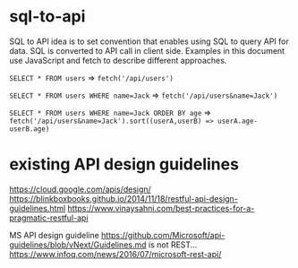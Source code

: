 # sql-to-api

SQL to API idea is to set convention that enables using SQL to query API for data. SQL is converted to API call in client side. Examples in this document use JavaScript and fetch to describe different approaches.

`SELECT * FROM users` => `fetch('/api/users')`

`SELECT * FROM users WHERE name=Jack` => `fetch('/api/users&name=Jack')`

`SELECT * FROM users WHERE name=Jack ORDER BY age` => `fetch('/api/users&name=Jack').sort((userA,userB) => userA.age-userB.age)`

# existing API design guidelines

https://cloud.google.com/apis/design/
https://blinkboxbooks.github.io/2014/11/18/restful-api-design-guidelines.html
https://www.vinaysahni.com/best-practices-for-a-pragmatic-restful-api

MS API design guideline 
https://github.com/Microsoft/api-guidelines/blob/vNext/Guidelines.md
is not REST...
https://www.infoq.com/news/2016/07/microsoft-rest-api/
